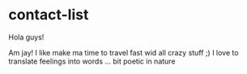 # contact-list
Hola guys!


Am jay! I like make ma time to travel fast wid all crazy stuff ;)
I love to translate feelings into words ... bit poetic in nature
